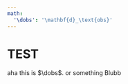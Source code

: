 ```yaml
---
math:
  '\dobs': '\mathbf{d}_\text{obs}'
---
```



TEST
====

aha this is $\dobs$. or something Blubb
